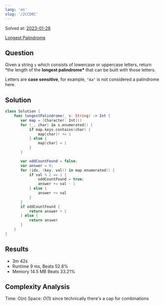 ```yaml
---
lang: 'en'
slug: '/2CCD0C'
---
```


Solved at: [2023-01-28](./../.././docs/journals/2023-01-28.md)

[Longest Palindrome](https://leetcode.com/problems/longest-palindrome)

## Question

Given a string `s` which consists of lowercase or uppercase letters, return \*the length of the **longest palindrome\*** that can be built with those letters.

Letters are **case sensitive**, for example, `"Aa"` is not considered a palindrome here.

## Solution

```swift
class Solution {
    func longestPalindrome(_ s: String) -> Int {
       var map = [Character: Int]()
       for (_, char) in s.enumerated() {
           if map.keys.contains(char) {
               map[char]! += 1
           } else {
               map[char] = 1
           }
       }

       var oddCountFound = false;
       var answer = 0;
       for (idx, (key, val)) in map.enumerated() {
           if val % 2 == 1 {
               oddCountFound = true;
               answer += val - 1
           } else {
               answer += val
           }
       }
       if oddCountFound {
           return answer + 1
       } else {
           return answer
       }
    }
}
```

## Results

- 3m 42s
- Runtime 9 ms, Beats 52.8%
- Memory 14.5 MB Beats 33.21%

## Complexity Analysis

Time: $O(n)$
Space: $O(1)$ since technically there's a cap for combinations

<head>
  <html lang="en-US"/>
</head>
